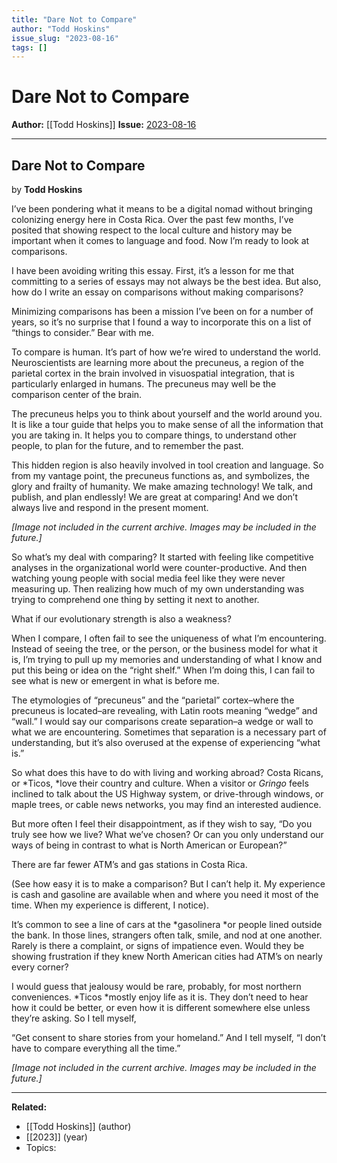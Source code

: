 ```yaml
---
title: "Dare Not to Compare"
author: "Todd Hoskins"
issue_slug: "2023-08-16"
tags: []
---
```


# Dare Not to Compare

**Author:** [[Todd Hoskins]]
**Issue:** [2023-08-16](https://plex.collectivesensecommons.org/2023-08-16/)

---

## Dare Not to Compare
by **Todd Hoskins**

I’ve been pondering what it means to be a digital nomad without bringing colonizing energy here in Costa Rica. Over the past few months, I’ve posited that showing respect to the local culture and history may be important when it comes to language and food. Now I’m ready to look at comparisons.

I have been avoiding writing this essay. First, it’s a lesson for me that committing to a series of essays may not always be the best idea. But also, how do I write an essay on comparisons without making comparisons?

Minimizing comparisons has been a mission I’ve been on for a number of years, so it’s no surprise that I found a way to incorporate this on a list of “things to consider.” Bear with me.

To compare is human. It’s part of how we’re wired to understand the world. Neuroscientists are learning more about the precuneus, a region of the parietal cortex in the brain involved in visuospatial integration, that is particularly enlarged in humans. The precuneus may well be the comparison center of the brain.

The precuneus helps you to think about yourself and the world around you. It is like a tour guide that helps you to make sense of all the information that you are taking in. It helps you to compare things, to understand other people, to plan for the future, and to remember the past.

This hidden region is also heavily involved in tool creation and language. So from my vantage point, the precuneus functions as, and symbolizes, the glory and frailty of humanity. We make amazing technology! We talk, and publish, and plan endlessly! We are great at comparing! And we don’t always live and respond in the present moment.

*[Image not included in the current archive. Images may be included in the future.]*

So what’s my deal with comparing? It started with feeling like competitive analyses in the organizational world were counter-productive. And then watching young people with social media feel like they were never measuring up. Then realizing how much of my own understanding was trying to comprehend one thing by setting it next to another.

What if our evolutionary strength is also a weakness?

When I compare, I often fail to see the uniqueness of what I’m encountering. Instead of seeing the tree, or the person, or the business model for what it is, I’m trying to pull up my memories and understanding of what I know and put this being or idea on the “right shelf.” When I’m doing this, I can fail to see what is new or emergent in what is before me.

The etymologies of “precuneus” and the “parietal” cortex–where the precuneus is located–are revealing, with Latin roots meaning “wedge” and “wall.” I would say our comparisons create separation–a wedge or wall to what we are encountering. Sometimes that separation is a necessary part of understanding, but it’s also overused at the expense of experiencing “what is.”

So what does this have to do with living and working abroad? Costa Ricans, or *Ticos, *love their country and culture. When a visitor or *Gringo* feels inclined to talk about the US Highway system, or drive-through windows, or maple trees, or cable news networks, you may find an interested audience.

But more often I feel their disappointment, as if they wish to say, “Do you truly see how we live? What we’ve chosen? Or can you only understand our ways of being in contrast to what is North American or European?”

There are far fewer ATM’s and gas stations in Costa Rica.

(See how easy it is to make a comparison? But I can’t help it. My experience is cash and gasoline are available when and where you need it most of the time. When my experience is different, I notice).

It’s common to see a line of cars at the *gasolinera *or people lined outside the bank. In those lines, strangers often talk, smile, and nod at one another. Rarely is there a complaint, or signs of impatience even. Would they be showing frustration if they knew North American cities had ATM’s on nearly every corner?

I would guess that jealousy would be rare, probably, for most northern conveniences. *Ticos *mostly enjoy life as it is. They don’t need to hear how it could be better, or even how it is different somewhere else unless they’re asking. So I tell myself,

“Get consent to share stories from your homeland.” And I tell myself, “I don’t have to compare everything all the time.”

*[Image not included in the current archive. Images may be included in the future.]*

---

**Related:**
- [[Todd Hoskins]] (author)
- [[2023]] (year)
- Topics: 

